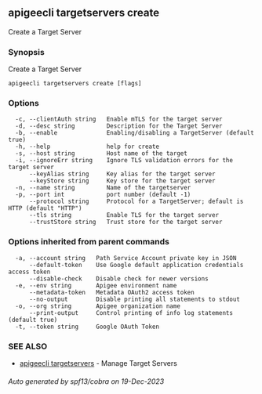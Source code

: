 ## apigeecli targetservers create

Create a Target Server

### Synopsis

Create a Target Server

```
apigeecli targetservers create [flags]
```

### Options

```
  -c, --clientAuth string   Enable mTLS for the target server
  -d, --desc string         Description for the Target Server
  -b, --enable              Enabling/disabling a TargetServer (default true)
  -h, --help                help for create
  -s, --host string         Host name of the target
  -i, --ignoreErr string    Ignore TLS validation errors for the target server
      --keyAlias string     Key alias for the target server
      --keyStore string     Key store for the target server
  -n, --name string         Name of the targetserver
  -p, --port int            port number (default -1)
      --protocol string     Protocol for a TargetServer; default is HTTP (default "HTTP")
      --tls string          Enable TLS for the target server
      --trustStore string   Trust store for the target server
```

### Options inherited from parent commands

```
  -a, --account string   Path Service Account private key in JSON
      --default-token    Use Google default application credentials access token
      --disable-check    Disable check for newer versions
  -e, --env string       Apigee environment name
      --metadata-token   Metadata OAuth2 access token
      --no-output        Disable printing all statements to stdout
  -o, --org string       Apigee organization name
      --print-output     Control printing of info log statements (default true)
  -t, --token string     Google OAuth Token
```

### SEE ALSO

* [apigeecli targetservers](apigeecli_targetservers.md)	 - Manage Target Servers

###### Auto generated by spf13/cobra on 19-Dec-2023
